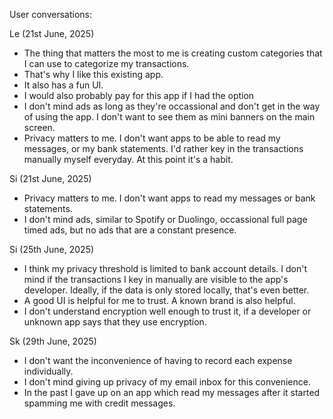 User conversations:

Le (21st June, 2025)
- The thing that matters the most to me is creating custom categories that I can use to categorize my transactions.
- That's why I like this existing app.
- It also has a fun UI.
- I would also probably pay for this app if I had the option
- I don't mind ads as long as they're occassional and don't get in the way of using the app. I don't want to see them as mini banners on the main screen.
- Privacy matters to me. I don't want apps to be able to read my messages, or my bank statements. I'd rather key in the transactions manually myself everyday. At this point it's a habit.

Si (21st June, 2025)
- Privacy matters to me. I don't want apps to read my messages or bank statements.
- I don't mind ads, similar to Spotify or Duolingo, occassional full page timed ads, but no ads that are a constant presence. 

Si (25th June, 2025)
- I think my privacy threshold is limited to bank account details. I don't mind if the transactions I key in manually are visible to the app's developer. Ideally, if the data is only stored locally, that's even better.
- A good UI is helpful for me to trust. A known brand is also helpful.
- I don't understand encryption well enough to trust it, if a developer or unknown app says that they use encryption. 

Sk (29th June, 2025)
- I don't want the inconvenience of having to record each expense individually. 
- I don't mind giving up privacy of my email inbox for this convenience.
- In the past I gave up on an app which read my messages after it started spamming me with credit messages.